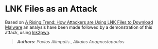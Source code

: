 # LNK Files as an Attack

Based on [A Rising Trend: How Attackers are Using LNK Files to Download Malware](https://blog.trendmicro.com/trendlabs-security-intelligence/rising-trend-attackers-using-lnk-files-download-malware/) an analysis have been made followed by a demonstration of this attack, using [lnk2pwn](https://github.com/it-gorillaz/lnk2pwn).


> _**Authors:** Pavlos Alimpalis_
> _,_
> _Alkaios Anagnostopoulos_
